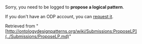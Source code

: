 Sorry, you need to be logged to __propose a logical pattern__. 


If you don't have an ODP account, you can [request it](http://ontologydesignpatterns.org/wiki/Special:RequestAccount "Special:RequestAccount").





Retrieved from "[http://ontologydesignpatterns.org/wiki/Submissions:ProposeLP](../Submissions/ProposeLP.md)"